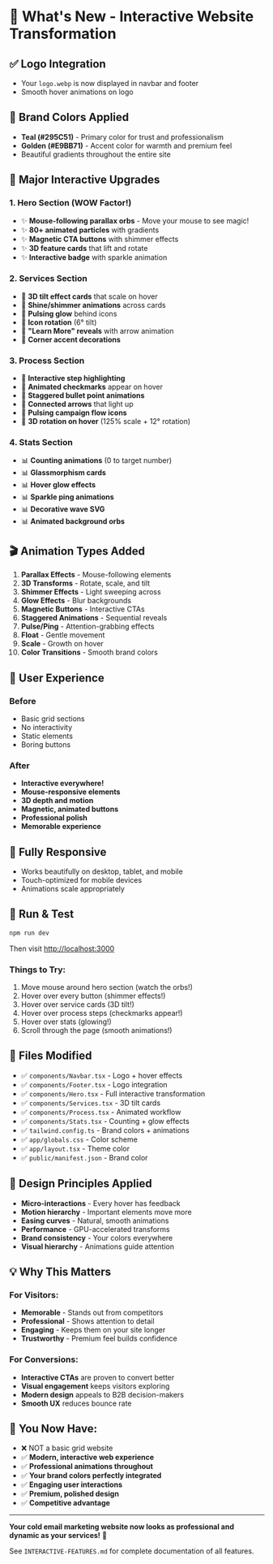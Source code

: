 # 🎉 What's New - Interactive Website Transformation

## ✅ Logo Integration
- Your `logo.webp` is now displayed in navbar and footer
- Smooth hover animations on logo

## 🎨 Brand Colors Applied
- **Teal (#295C51)** - Primary color for trust and professionalism
- **Golden (#E9BB71)** - Accent color for warmth and premium feel
- Beautiful gradients throughout the entire site

## 🚀 Major Interactive Upgrades

### 1. Hero Section (WOW Factor!)
- ✨ **Mouse-following parallax orbs** - Move your mouse to see magic!
- ✨ **80+ animated particles** with gradients
- ✨ **Magnetic CTA buttons** with shimmer effects
- ✨ **3D feature cards** that lift and rotate
- ✨ **Interactive badge** with sparkle animation

### 2. Services Section
- 🎯 **3D tilt effect cards** that scale on hover
- 🎯 **Shine/shimmer animations** across cards
- 🎯 **Pulsing glow** behind icons
- 🎯 **Icon rotation** (6° tilt)
- 🎯 **"Learn More" reveals** with arrow animation
- 🎯 **Corner accent decorations**

### 3. Process Section
- 🔄 **Interactive step highlighting**
- 🔄 **Animated checkmarks** appear on hover
- 🔄 **Staggered bullet point animations**
- 🔄 **Connected arrows** that light up
- 🔄 **Pulsing campaign flow icons**
- 🔄 **3D rotation on hover** (125% scale + 12° rotation)

### 4. Stats Section
- 📊 **Counting animations** (0 to target number)
- 📊 **Glassmorphism cards**
- 📊 **Hover glow effects**
- 📊 **Sparkle ping animations**
- 📊 **Decorative wave SVG**
- 📊 **Animated background orbs**

## 🎬 Animation Types Added

1. **Parallax Effects** - Mouse-following elements
2. **3D Transforms** - Rotate, scale, and tilt
3. **Shimmer Effects** - Light sweeping across
4. **Glow Effects** - Blur backgrounds
5. **Magnetic Buttons** - Interactive CTAs
6. **Staggered Animations** - Sequential reveals
7. **Pulse/Ping** - Attention-grabbing effects
8. **Float** - Gentle movement
9. **Scale** - Growth on hover
10. **Color Transitions** - Smooth brand colors

## 🎯 User Experience

### Before
- Basic grid sections
- No interactivity
- Static elements
- Boring buttons

### After  
- **Interactive everywhere!**
- **Mouse-responsive elements**
- **3D depth and motion**
- **Magnetic, animated buttons**
- **Professional polish**
- **Memorable experience**

## 📱 Fully Responsive
- Works beautifully on desktop, tablet, and mobile
- Touch-optimized for mobile devices
- Animations scale appropriately

## 🚀 Run & Test

```bash
npm run dev
```

Then visit [http://localhost:3000](http://localhost:3000)

### Things to Try:
1. Move mouse around hero section (watch the orbs!)
2. Hover over every button (shimmer effects!)
3. Hover over service cards (3D tilt!)
4. Hover over process steps (checkmarks appear!)
5. Hover over stats (glowing!)
6. Scroll through the page (smooth animations!)

## 📁 Files Modified

- ✅ `components/Navbar.tsx` - Logo + hover effects
- ✅ `components/Footer.tsx` - Logo integration
- ✅ `components/Hero.tsx` - Full interactive transformation
- ✅ `components/Services.tsx` - 3D tilt cards
- ✅ `components/Process.tsx` - Animated workflow
- ✅ `components/Stats.tsx` - Counting + glow effects
- ✅ `tailwind.config.ts` - Brand colors + animations
- ✅ `app/globals.css` - Color scheme
- ✅ `app/layout.tsx` - Theme color
- ✅ `public/manifest.json` - Brand color

## 🎨 Design Principles Applied

- **Micro-interactions** - Every hover has feedback
- **Motion hierarchy** - Important elements move more
- **Easing curves** - Natural, smooth animations
- **Performance** - GPU-accelerated transforms
- **Brand consistency** - Your colors everywhere
- **Visual hierarchy** - Animations guide attention

## 💡 Why This Matters

### For Visitors:
- **Memorable** - Stands out from competitors
- **Professional** - Shows attention to detail
- **Engaging** - Keeps them on your site longer
- **Trustworthy** - Premium feel builds confidence

### For Conversions:
- **Interactive CTAs** are proven to convert better
- **Visual engagement** keeps visitors exploring
- **Modern design** appeals to B2B decision-makers
- **Smooth UX** reduces bounce rate

## 🌟 You Now Have:

- ❌ NOT a basic grid website
- ✅ **Modern, interactive web experience**
- ✅ **Professional animations throughout**
- ✅ **Your brand colors perfectly integrated**
- ✅ **Engaging user interactions**
- ✅ **Premium, polished design**
- ✅ **Competitive advantage**

---

**Your cold email marketing website now looks as professional and dynamic as your services!** 🚀

See `INTERACTIVE-FEATURES.md` for complete documentation of all features.

